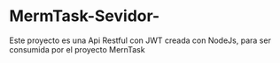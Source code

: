 # MermTask-Sevidor-
Este proyecto es una Api Restful con JWT creada con NodeJs, para ser consumida por el proyecto MernTask 
